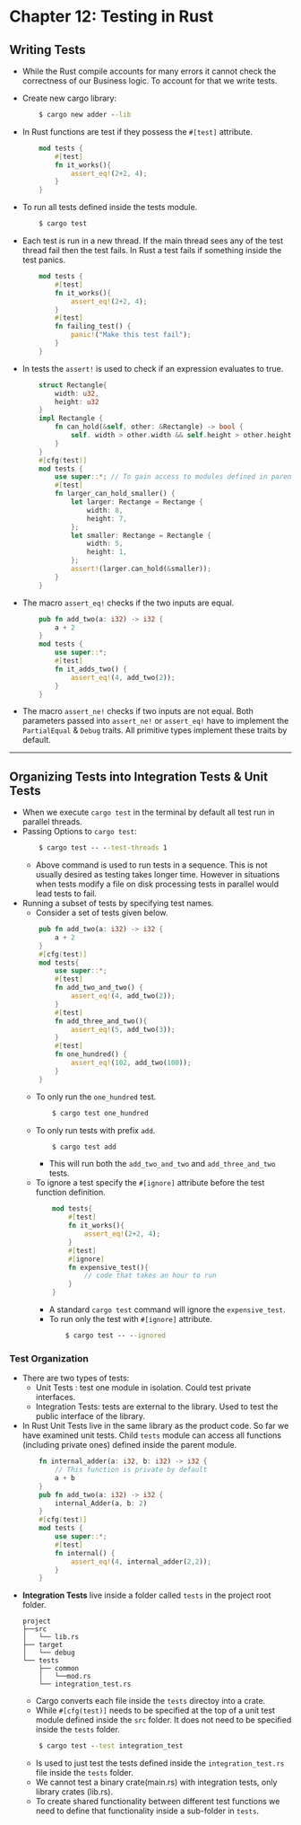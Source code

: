 # Chapter 12: Testing in Rust


## Writing Tests
* While the Rust compile accounts for many errors it cannot check the correctness of our Business logic. To account for that we write tests.

* Create new cargo library:
    ```cmd 
        $ cargo new adder --lib
    ```
* In Rust functions are test if they possess the `#[test]` attribute.
    ```rust
        mod tests {
            #[test]
            fn it_works(){
                assert_eq!(2+2, 4);
            }
        }
    ```
* To run all tests defined inside the tests module.
    ```cmd
        $ cargo test
    ```
* Each test is run in a new thread. If the main thread sees any of the test thread fail then the test fails. In Rust a test fails if something inside the test panics. 
    ```rust
        mod tests {
            #[test]
            fn it_works(){
                assert_eq!(2+2, 4);
            }
            #[test]
            fn failing_test() {
                panic!("Make this test fail");
            }
        }

    ```
* In tests the `assert!` is used to check if an expression evaluates to true.
    ```rust
        struct Rectangle{
            width: u32,
            height: u32
        }
        impl Rectangle {
            fn can_hold(&self, other: &Rectangle) -> bool {
                self. width > other.width && self.height > other.height
            }
        }
        #[cfg(test)]
        mod tests {
            use super::*; // To gain access to modules defined in parent scope.
            #[test]
            fn larger_can_hold_smaller() {
                let larger: Rectange = Rectange {
                    width: 8,
                    height: 7,
                };
                let smaller: Rectange = Rectangle {
                    width: 5,
                    height: 1,
                };
                assert!(larger.can_hold(&smaller));
            }
        }
    ```
* The macro `assert_eq!` checks if the two inputs are equal.
    ```rust
        pub fn add_two(a: i32) -> i32 {
            a + 2
        }
        mod tests {
            use super::*;
            #[test]
            fn it_adds_two() {
                assert_eq!(4, add_two(2));
            }
        }
    ```
* The macro `assert_ne!` checks if two inputs are not equal. Both parameters passed into `assert_ne!` or `assert_eq!` have to implement the `PartialEqual` & `Debug` traits. All primitive types implement these traits by default.
* * *

## Organizing Tests into Integration Tests & Unit Tests
* When we execute `cargo test` in the terminal by default all test run in parallel threads.
* Passing Options to `cargo test`:
    ```cmd
        $ cargo test -- --test-threads 1
    ```
    * Above command is used to run tests in a sequence. This is not usually desired as testing takes longer time. However in situations when tests modify a file on disk processing tests in parallel would lead tests to fail.
* Running a subset of tests by specifying test names.
    * Consider a set of tests given below.
    ```rust
        pub fn add_two(a: i32) -> i32 {
            a + 2
        }
        #[cfg(test)]
        mod tests{
            use super::*;
            #[test]
            fn add_two_and_two() {
                assert_eq!(4, add_two(2));
            }
            #[test]
            fn add_three_and_two(){
                assert_eq!(5, add_two(3));
            }
            #[test]
            fn one_hundred() {
                assert_eq!(102, add_two(100));
            }
        }
    ```
    * To only run the `one_hundred` test.
        ```cmd
            $ cargo test one_hundred
        ```
    * To only run tests with prefix `add`. 
        ```cmd
            $ cargo test add
        ```
        * This will run both the `add_two_and_two` and `add_three_and_two` tests.
    * To ignore a test specify the `#[ignore]` attribute before the test function definition.
        ```rust 
            mod tests{
                #[test]
                fn it_works(){
                    assert_eq!(2+2, 4);
                }
                #[test]
                #[ignore]
                fn expensive_test(){
                    // code that takes an hour to run
                }
            }
        ```
       * A standard `cargo test` command will ignore the `expensive_test`.
       * To run only the test with `#[ignore]` attribute.
            ```cmd
                $ cargo test -- --ignored
            ```
### **Test Organization**
* There are two types of tests:
    * Unit Tests : test one module in isolation. Could test private interfaces.
    * Integration Tests: tests are external to the library. Used to test the public interface of the library.
* In Rust Unit Tests live in the same library as the product code. So far we have examined unit tests. Child `tests` module can access all functions (including private ones) defined inside the parent module.
    ```rust
        fn internal_adder(a: i32, b: i32) -> i32 { 
            // This function is private by default
            a + b
        }
        pub fn add_two(a: i32) -> i32 {
            internal_Adder(a, b: 2)
        }
        #[cfg(test)]
        mod tests {
            use super::*;
            #[test]
            fn internal() {
                assert_eq!(4, internal_adder(2,2));
            }
        }
* **Integration Tests** live inside a folder called `tests` in the project root folder.
    ```
    project
    ├──src
    │   └── lib.rs
    ├── target
    │   └── debug
    └── tests
        ├── common
        │   └──mod.rs
        └── integration_test.rs
    ```
    * Cargo converts each file inside the `tests` directoy into a crate.
    * While `#[cfg(test)]` needs to be specified at the top of a unit test module defined inside the `src` folder. It does not need to be specified inside the `tests` folder.
    ```cmd
        $ cargo test --test integration_test
    ```
    * Is used to just test the tests defined inside the `integration_test.rs` file inside the `tests` folder.
    * We cannot test a binary crate(main.rs) with integration tests, only library crates (lib.rs).
    * To create shared functionality between different test functions we need to define that functionality inside a sub-folder in `tests`.
